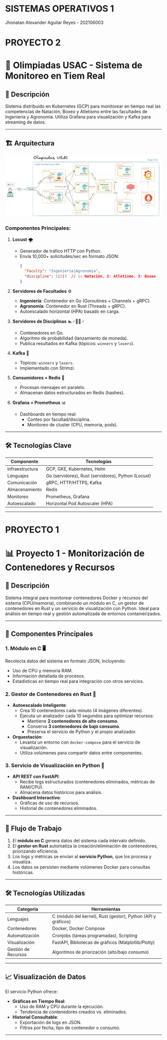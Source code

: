 # SISTEMAS OPERATIVOS 1
Jhonatan Alexander Aguilar Reyes - 202106003

# PROYECTO 2

# 🏅 Olimpiadas USAC - Sistema de Monitoreo en Tiem Real

## 📌 Descripción
Sistema distribuido en Kubernetes (GCP) para monitorear en tiempo real las competencias de Natación, Boxeo y Atletismo entre las facultades de Ingeniería y Agronomía. Utiliza Grafana para visualización y Kafka para streaming de datos.

---

## 🏗️ Arquitectura
![Arquitectura](./Proyecto2/img/image.png)
### Componentes Principales:
1. **Locust** 🌪️  
   - Generador de tráfico HTTP con Python.
   - Envía 10,000+ solicitudes/sec en formato JSON:
     ```json
     {
       "faculty": "Ingeniería|Agronomía",
       "discipline": 1|2|3  // 1: Natación, 2: Atletismo, 3: Boxeo
     }
     ```

2. **Servidores de Facultades** ⚙️  
   - **Ingeniería**: Contenedor en Go (Goroutines + Channels + gRPC).
   - **Agronomía**: Contenedor en Rust (Threads + gRPC).
   - Autoescalado horizontal (HPA) basado en carga.

3. **Servidores de Disciplinas** 🏊♂️🥊🏃♂️  
   - Contenedores en Go.
   - Algoritmo de probabilidad (lanzamiento de moneda).
   - Publica resultados en Kafka (tópicos: `winners` y `losers`).

4. **Kafka** 📡  
   - Tópicos: `winners` y `losers`.
   - Implementado con Strimzi.

5. **Consumidores + Redis** 💾  
   - Procesan mensajes en paralelo.
   - Almacenan datos estructurados en Redis (hashes).

6. **Grafana + Prometheus** 📊  
   - Dashboards en tiempo real:
     - Conteo por facultad/disciplina.
     - Monitoreo de cluster (CPU, memoria, pods).

---

## 🛠️ Tecnologías Clave
| Componente          | Tecnologías                                                                 |
|---------------------|-----------------------------------------------------------------------------|
| Infraestructura     | GCP, GKE, Kubernetes, Helm                                                 |
| Lenguajes           | Go (servidores), Rust (servidores), Python (Locust)                        |
| Comunicación        | gRPC, HTTP/HTTPS, Kafka                                                    |
| Almacenamiento      | Redis                                                                       |
| Monitoreo           | Prometheus, Grafana                                                        |
| Autoescalado        | Horizontal Pod Autoscaler (HPA)                                            |

---



# PROYECTO 1

# 📊 Proyecto 1 - Monitorización de Contenedores y Recursos


## 🌟 Descripción
Sistema integral para monitorear contenedores Docker y recursos del sistema (CPU/memoria), combinando un módulo en C, un gestor de contenedores en Rust y un servicio de visualización con Python. Ideal para análisis en tiempo real y gestión automatizada de entornos containerizados.

---

## 🧩 Componentes Principales

### 1. **Módulo en C** 🖥️  
Recolecta datos del sistema en formato JSON, incluyendo:  
- Uso de CPU y memoria RAM.  
- Información detallada de procesos.  
- Estadísticas en tiempo real para integración con otros servicios.

### 2. **Gestor de Contenedores en Rust** 🦀  
- **Autoescalado Inteligente**:  
  - Crea 10 contenedores cada minuto (4 imágenes diferentes).  
  - Ejecuta un analizador cada 10 segundos para optimizar recursos:  
    - Mantiene **2 contenedores de alto consumo**.  
    - Conserva **3 contenedores de bajo consumo**.  
    - Preserva el servicio de Python y el propio analizador.  
- **Orquestación**:  
  - Levanta un entorno con `docker-compose` para el servicio de visualización.  
  - Utiliza volúmenes para compartir datos entre componentes.

### 3. **Servicio de Visualización en Python** 🐍  
- **API REST con FastAPI**:  
  - Recibe logs estructurados (contenedores eliminados, métricas de RAM/CPU).  
  - Almacena datos históricos para análisis.  
- **Dashboard Interactivo**:  
  - Gráficas de uso de recursos.  
  - Historial de contenedores eliminados.  

---

## 🔄 Flujo de Trabajo
1. El **módulo en C** genera datos del sistema cada intervalo definido.  
2. El **gestor en Rust** automatiza la creación/eliminación de contenedores, priorizando eficiencia.  
3. Los logs y métricas se envían al **servicio Python**, que los procesa y visualiza.  
4. Los datos se persisten mediante volúmenes Docker para consultas históricas.  

---

## 🛠️ Tecnologías Utilizadas
| Categoría          | Herramientas                                                      |
|---------------------|-------------------------------------------------------------------|
| Lenguajes           | C (módulo del kernel), Rust (gestor), Python (API y gráficos)     |
| Contenedores        | Docker, Docker Compose                                            |
| Automatización      | Cronjobs (tareas programadas), Scripting                          |
| Visualización       | FastAPI, Bibliotecas de gráficos (Matplotlib/Plotly)              |
| Gestión de Recursos | Algoritmos de priorización (alto/bajo consumo)                    |

---

## 📈 Visualización de Datos
El servicio Python ofrece:  
- **Gráficas en Tiempo Real**:  
  - Uso de RAM y CPU durante la ejecución.  
  - Tendencia de contenedores creados vs. eliminados.  
- **Historial Consultable**:  
  - Exportación de logs en JSON.  
  - Filtros por fecha, tipo de contenedor o consumo.  

---

